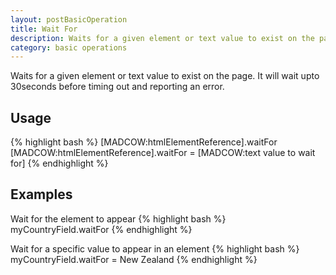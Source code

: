 ```yaml
---
layout: postBasicOperation
title: Wait For
description: Waits for a given element or text value to exist on the page.
category: basic operations
---
```


Waits for a given element or text value to exist on the page. It will wait upto 30seconds before timing out and reporting an error.

## Usage
{% highlight bash %}
[MADCOW:htmlElementReference].waitFor
[MADCOW:htmlElementReference].waitFor = [MADCOW:text value to wait for]
{% endhighlight %}

## Examples

Wait for the element to appear
{% highlight bash %}
myCountryField.waitFor
{% endhighlight %}

Wait for a specific value to appear in an element
{% highlight bash %}
myCountryField.waitFor = New Zealand
{% endhighlight %}


